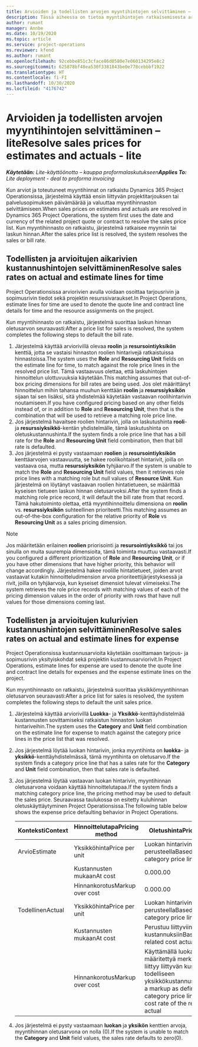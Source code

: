 ```yaml
---
title: Arvioiden ja todellisten arvojen myyntihintojen selvittäminen – lite
description: Tässä aiheessa on tietoa myyntihintojen ratkaisemisesta arvioiden ja todellisten tietojen perusteella.
author: rumant
manager: Annbe
ms.date: 10/19/2020
ms.topic: article
ms.service: project-operations
ms.reviewer: kfend
ms.author: rumant
ms.openlocfilehash: 92cebbe851c3cface86d0580e7e060134295e8c2
ms.sourcegitcommit: 625878bf48ea530f3381843be0e778cebbbf1922
ms.translationtype: HT
ms.contentlocale: fi-FI
ms.lasthandoff: 10/30/2020
ms.locfileid: "4176742"
---
```

# <a name="resolve-sales-prices-for-estimates-and-actuals---lite"></a><span data-ttu-id="a7b40-103">Arvioiden ja todellisten arvojen myyntihintojen selvittäminen – lite</span><span class="sxs-lookup"><span data-stu-id="a7b40-103">Resolve sales prices for estimates and actuals - lite</span></span>

<span data-ttu-id="a7b40-104">_**Käytetään:** Lite-käyttöönotto – kauppa proformalaskutukseen_</span><span class="sxs-lookup"><span data-stu-id="a7b40-104">_**Applies To:** Lite deployment - deal to proforma invoicing_</span></span>

<span data-ttu-id="a7b40-105">Kun arviot ja toteutuneet myyntihinnat on ratkaistu Dynamics 365 Project Operationsissa, järjestelmä käyttää ensin liittyvän projektitarjouksen tai palvelusopimuksen päivämäärää ja valuuttaa myyntihinnaston selvittämiseen.</span><span class="sxs-lookup"><span data-stu-id="a7b40-105">When sales prices on estimates and actuals are resolved in Dynamics 365 Project Operations, the system first uses the date and currency of the related project quote or contract to resolve the sales price list.</span></span> <span data-ttu-id="a7b40-106">Kun myyntihinnasto on ratkaistu, järjestelmä ratkaisee myynnin tai laskun hinnan.</span><span class="sxs-lookup"><span data-stu-id="a7b40-106">After the sales price list is resolved, the system resolves the sales or bill rate.</span></span>

## <a name="resolve-sales-rates-on-actual-and-estimate-lines-for-time"></a><span data-ttu-id="a7b40-107">Todellisten ja arvioitujen aikarivien kustannushintojen selvittäminen</span><span class="sxs-lookup"><span data-stu-id="a7b40-107">Resolve sales rates on actual and estimate lines for time</span></span>

<span data-ttu-id="a7b40-108">Project Operationsissa arviorivien avulla voidaan osoittaa tarjousrivin ja sopimusrivin tiedot sekä projektin resurssivaraukset.</span><span class="sxs-lookup"><span data-stu-id="a7b40-108">In Project Operations, estimate lines for time are used to denote the quote line and contract line details for time and the resource assignments on the project.</span></span>

<span data-ttu-id="a7b40-109">Kun myyntihinnasto on ratkaistu, järjestelmä suorittaa laskun hinnan oletusarvon seuraavasti:</span><span class="sxs-lookup"><span data-stu-id="a7b40-109">After a price list for sales is resolved, the system completes the following steps to default the bill rate.</span></span>

1. <span data-ttu-id="a7b40-110">Järjestelmä käyttää arviorivillä olevaa **roolin** ja **resursointiyksikön** kenttiä, jotta se vastaisi hinnaston roolien hintarivejä ratkaistuissa hinnastoissa.</span><span class="sxs-lookup"><span data-stu-id="a7b40-110">The system uses the **Role** and **Resourcing Unit** fields on the estimate line for time, to match against the role price lines in the resolved price list.</span></span> <span data-ttu-id="a7b40-111">Tämä vastaavuus olettaa, että laskuhintojen hinnoittelun ulottuvuuksia käytetään.</span><span class="sxs-lookup"><span data-stu-id="a7b40-111">This matching assumes that out-of-box pricing dimensions for bill rates are being used.</span></span> <span data-ttu-id="a7b40-112">Jos olet määrittänyt hinnoittelun mihin tahansa muuhun kenttään **roolin** ja **resurssiyksikön** sijaan tai sen lisäksi, sitä yhdistelmää käytetään vastaavan roolihintarivin noutamiseen.</span><span class="sxs-lookup"><span data-stu-id="a7b40-112">If you have configured pricing based on any other fields instead of, or in addition to **Role** and **Resourcing Unit**, then that is the combination that will be used to retrieve a matching role price line.</span></span>
2. <span data-ttu-id="a7b40-113">Jos järjestelmä havaitsee roolien hintarivin, jolla on laskutushinta **rooli**- ja **resurssiyksikkö**-kentän yhdistelmälle, tämä laskutushinta on oletuskustannushinta.</span><span class="sxs-lookup"><span data-stu-id="a7b40-113">If the system finds a role price line that has a bill rate for the **Role** and **Resourcing Unit** field combination, then that bill rate is defaulted.</span></span>
3. <span data-ttu-id="a7b40-114">Jos järjestelmä ei pysty vastaamaan **roolien** ja **resursointiyksikön** kenttäarvojen vastaavuutta, se hakee roolikohtaiset hintarivit, joilla on vastaava osa, mutta **resurssiyksikön** tyhjäarvo.</span><span class="sxs-lookup"><span data-stu-id="a7b40-114">If the system is unable to match the **Role** and **Resourcing Unit** field values, then it retrieves role price lines with a matching role but null values of **Resource Unit**.</span></span> <span data-ttu-id="a7b40-115">Kun järjestelmä on löytänyt vastaavan roolien hintatietueen, se määrittää kyseisen tietueen laskun hinnan oletusarvoksi.</span><span class="sxs-lookup"><span data-stu-id="a7b40-115">After the system finds a matching role price record, it will default the bill rate from that record.</span></span> <span data-ttu-id="a7b40-116">Tämä hakutoiminto olettaa, että myyntihinnoittelu dimensiona on **roolin** vs. **resurssiyksikön** suhteellinen prioriteetti.</span><span class="sxs-lookup"><span data-stu-id="a7b40-116">This matching assumes an out-of-the-box configuration for the relative priority of **Role** vs **Resourcing Unit** as a sales pricing dimension.</span></span>

> [!NOTE]
> <span data-ttu-id="a7b40-117">Jos määritetään erilainen **roolien** priorisointi ja **resursointiyksikkö** tai jos sinulla on muita suurempia dimensioita, tämä toiminta muuttuu vastaavasti.</span><span class="sxs-lookup"><span data-stu-id="a7b40-117">If you configured a different prioritization of **Role** and **Resourcing Unit**, or if you have other dimensions that have higher priority, this behavior will change accordingly.</span></span> <span data-ttu-id="a7b40-118">Järjestelmä hakee roolille hintatietueet, joiden arvot vastaavat kutakin hinnoitteludimension arvoa prioriteettijärjestyksessä ja rivit, joilla on tyhjäarvoja, kun kyseiset dimensiot tulevat viimeiseksi.</span><span class="sxs-lookup"><span data-stu-id="a7b40-118">The system retrieves the role price records with matching values of each of the pricing dimension values in the order of priority with rows that have null values for those dimensions coming last.</span></span>

## <a name="resolve-sales-rates-on-actual-and-estimate-lines-for-expense"></a><span data-ttu-id="a7b40-119">Todellisten ja arvioitujen kulurivien kustannushintojen selvittäminen</span><span class="sxs-lookup"><span data-stu-id="a7b40-119">Resolve sales rates on actual and estimate lines for expense</span></span>

<span data-ttu-id="a7b40-120">Project Operationsissa kustannusarvioita käytetään osoittamaan tarjous- ja sopimusrivin yksityiskohdat sekä projektin kustannusarviorivit.</span><span class="sxs-lookup"><span data-stu-id="a7b40-120">In Project Operations, estimate lines for expense are used to denote the quote line and contract line details for expenses and the expense estimate lines on the project.</span></span>

<span data-ttu-id="a7b40-121">Kun myyntihinnasto on ratkaistu, järjestelmä suorittaa yksikkömyyntihinnan oletusarvon seuraavasti:</span><span class="sxs-lookup"><span data-stu-id="a7b40-121">After a price list for sales is resolved, the system completes the following steps to default the unit sales price.</span></span>

1. <span data-ttu-id="a7b40-122">Järjestelmä käyttää arviorivillä **Luokka**- ja **Yksikkö**-kenttäyhdistelmää kustannusten sovittamiseksi ratkaistun hinnaston luokan hintariveihin.</span><span class="sxs-lookup"><span data-stu-id="a7b40-122">The system uses the **Category** and **Unit** field combination on the estimate line for expense to match against the category price lines in the price list that was resolved.</span></span>
2. <span data-ttu-id="a7b40-123">Jos järjestelmä löytää luokan hintarivin, jonka myyntihinta on **luokka**- ja **yksikkö**-kenttäyhdistelmässä, tämä myyntihinta on oletusarvo.</span><span class="sxs-lookup"><span data-stu-id="a7b40-123">If the system finds a category price line that has a sales rate for the **Category** and **Unit** field combination, then that sales rate is defaulted.</span></span>
3. <span data-ttu-id="a7b40-124">Jos järjestelmä löytää vastaavan luokan hintarivin, myyntihinnan oletusarvona voidaan käyttää hinnoittelutapaa.</span><span class="sxs-lookup"><span data-stu-id="a7b40-124">If the system finds a matching category price line, the pricing method may be used to default the sales price.</span></span> <span data-ttu-id="a7b40-125">Seuraavassa taulukossa on esitetty kuluhinnan oletuskäyttäytyminen Project Operationsissa.</span><span class="sxs-lookup"><span data-stu-id="a7b40-125">The following table below shows the expense price defaulting behavior in Project Operations.</span></span>

    | <span data-ttu-id="a7b40-126">Konteksti</span><span class="sxs-lookup"><span data-stu-id="a7b40-126">Context</span></span> | <span data-ttu-id="a7b40-127">Hinnoittelutapa</span><span class="sxs-lookup"><span data-stu-id="a7b40-127">Pricing method</span></span> | <span data-ttu-id="a7b40-128">Oletushinta</span><span class="sxs-lookup"><span data-stu-id="a7b40-128">Price defaulted</span></span> |
    | --- | --- | --- |
    | <span data-ttu-id="a7b40-129">Arvio</span><span class="sxs-lookup"><span data-stu-id="a7b40-129">Estimate</span></span> | <span data-ttu-id="a7b40-130">Yksikköhinta</span><span class="sxs-lookup"><span data-stu-id="a7b40-130">Price per unit</span></span> | <span data-ttu-id="a7b40-131">Luokan hintarivin perusteella</span><span class="sxs-lookup"><span data-stu-id="a7b40-131">Based on the category price line</span></span> |
    | &nbsp; | <span data-ttu-id="a7b40-132">Kustannusten mukaan</span><span class="sxs-lookup"><span data-stu-id="a7b40-132">At cost</span></span> | <span data-ttu-id="a7b40-133">0.00</span><span class="sxs-lookup"><span data-stu-id="a7b40-133">0.00</span></span> |
    | &nbsp; | <span data-ttu-id="a7b40-134">Hinnankorotus</span><span class="sxs-lookup"><span data-stu-id="a7b40-134">Markup over cost</span></span> | <span data-ttu-id="a7b40-135">0.00</span><span class="sxs-lookup"><span data-stu-id="a7b40-135">0.00</span></span> |
    | <span data-ttu-id="a7b40-136">Todellinen</span><span class="sxs-lookup"><span data-stu-id="a7b40-136">Actual</span></span> | <span data-ttu-id="a7b40-137">Yksikköhinta</span><span class="sxs-lookup"><span data-stu-id="a7b40-137">Price per unit</span></span> | <span data-ttu-id="a7b40-138">Luokan hintarivin perusteella</span><span class="sxs-lookup"><span data-stu-id="a7b40-138">Based on the category price line</span></span> |
    | &nbsp; | <span data-ttu-id="a7b40-139">Kustannusten mukaan</span><span class="sxs-lookup"><span data-stu-id="a7b40-139">At cost</span></span> | <span data-ttu-id="a7b40-140">Perustuu liittyviin todellisiin kustannuksiin</span><span class="sxs-lookup"><span data-stu-id="a7b40-140">Based on the related cost actual</span></span> |
    | &nbsp; | <span data-ttu-id="a7b40-141">Hinnankorotus</span><span class="sxs-lookup"><span data-stu-id="a7b40-141">Markup over cost</span></span> | <span data-ttu-id="a7b40-142">Käyttämällä luokan hintarivillä määritettyä merkintää, joka liittyy liittyvän kustannuksen todelliseen yksikkökustannushintaan</span><span class="sxs-lookup"><span data-stu-id="a7b40-142">Apply a markup as defined by the category price line on the unit cost rate of the related cost actual</span></span> |

4. <span data-ttu-id="a7b40-143">Jos järjestelmä ei pysty vastaamaan **luokan** ja **yksikön** kenttien arvoja, myyntihinnan oletusarvona on nolla (0).</span><span class="sxs-lookup"><span data-stu-id="a7b40-143">If the system is unable to match the **Category** and **Unit** field values, the sales rate defaults to zero(0).</span></span>

